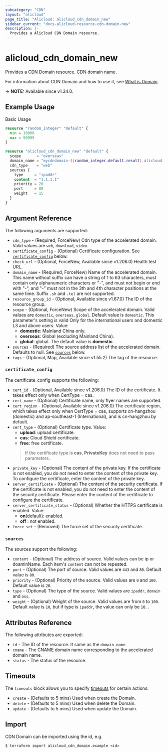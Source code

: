 ```yaml
---
subcategory: "CDN"
layout: "alicloud"
page_title: "Alicloud: alicloud_cdn_domain_new"
sidebar_current: "docs-alicloud-resource-cdn-domain-new"
description: |-
  Provides a Alicloud CDN Domain resource.
---
```


# alicloud_cdn_domain_new

Provides a CDN Domain resource. CDN domain name.

For information about CDN Domain and how to use it, see [What is Domain](https://www.alibabacloud.com/help/en/cdn/developer-reference/api-cdn-2018-05-10-addcdndomain).

-> **NOTE:** Available since v1.34.0.

## Example Usage

Basic Usage

```terraform
resource "random_integer" "default" {
  min = 10000
  max = 99999
}

resource "alicloud_cdn_domain_new" "default" {
  scope       = "overseas"
  domain_name = "mycdndomain-${random_integer.default.result}.alicloud-provider.cn"
  cdn_type    = "web"
  sources {
    type     = "ipaddr"
    content  = "1.1.1.1"
    priority = 20
    port     = 80
    weight   = 15
  }
}
```

## Argument Reference

The following arguments are supported:
* `cdn_type` - (Required, ForceNew) Cdn type of the accelerated domain. Valid values are `web`, `download`, `video`.
* `certificate_config` - (Optional) Certificate configuration. See [`certificate_config`](#certificate_config) below.
* `check_url` - (Optional, ForceNew, Available since v1.206.0) Health test URL.
* `domain_name` - (Required, ForceNew) Name of the accelerated domain. This name without suffix can have a string of 1 to 63 characters, must contain only alphanumeric characters or "-", and must not begin or end with "-", and "-" must not in the 3th and 4th character positions at the same time. Suffix `.sh` and `.tel` are not supported.
* `resource_group_id` - (Optional, Available since v1.67.0) The ID of the resource group.
* `scope` - (Optional, ForceNew) Scope of the accelerated domain. Valid values are `domestic`, `overseas`, `global`. Default value is `domestic`. This parameter's setting is valid Only for the international users and domestic L3 and above users. Value:
  - **domestic**: Mainland China only.
  - **overseas**: Global (excluding Mainland China).
  - **global**: global.
The default value is **domestic**.
* `sources` - (Required) The source address list of the accelerated domain. Defaults to null. See [`sources`](#sources) below.
* `tags` - (Optional, Map, Available since v1.55.2) The tag of the resource.


### `certificate_config`

The certificate_config supports the following:
* `cert_id` - (Optional, Available since v1.206.0) The ID of the certificate. It takes effect only when CertType = cas.
* `cert_name` - (Optional) Certificate name, only flyer names are supported.
* `cert_region` - (Optional, Available since v1.206.0) The certificate region, which takes effect only when CertType = cas, supports cn-hangzhou (domestic) and ap-southeast-1 (International), and is cn-hangzhou by default.
* `cert_type` - (Optional) Certificate type. Value:
  - **upload**: upload certificate. 
  - **cas**: Cloud Shield certificate. 
  - **free**: free certificate.
  > If the certificate type is **cas**, **PrivateKey** does not need to pass parameters.
* `private_key` - (Optional) The content of the private key. If the certificate is not enabled, you do not need to enter the content of the private key. To configure the certificate, enter the content of the private key.
* `server_certificate` - (Optional) The content of the security certificate. If the certificate is not enabled, you do not need to enter the content of the security certificate. Please enter the content of the certificate to configure the certificate.
* `server_certificate_status` - (Optional) Whether the HTTPS certificate is enabled. Value:
  - **on**(default): enabled. 
  - **off** : not enabled.
* `force_set` - (Removed) The force set of the security certificate.

### `sources`

The sources support the following:
* `content` - (Optional) The address of source. Valid values can be ip or doaminName. Each item's `content` can not be repeated.
* `port` - (Optional) The port of source. Valid values are `443` and `80`. Default value is `80`.
* `priority` - (Optional) Priority of the source. Valid values are `0` and `100`. Default value is `20`.
* `type` - (Optional) The type of the source. Valid values are `ipaddr`, `domain` and `oss`.
* `weight` - (Optional) Weight of the source. Valid values are from `0` to `100`. Default value is `10`, but if type is `ipaddr`, the value can only be `10`. .


## Attributes Reference

The following attributes are exported:
* `id` - The ID of the resource. It same as the `domain_name`.
* `cname` - The CNAME domain name corresponding to the accelerated domain name.
* `status` - The status of the resource.

## Timeouts

The `timeouts` block allows you to specify [timeouts](https://www.terraform.io/docs/configuration-0-11/resources.html#timeouts) for certain actions:
* `create` - (Defaults to 5 mins) Used when create the Domain.
* `delete` - (Defaults to 5 mins) Used when delete the Domain.
* `update` - (Defaults to 5 mins) Used when update the Domain.

## Import

CDN Domain can be imported using the id, e.g.

```shell
$ terraform import alicloud_cdn_domain.example <id>
```